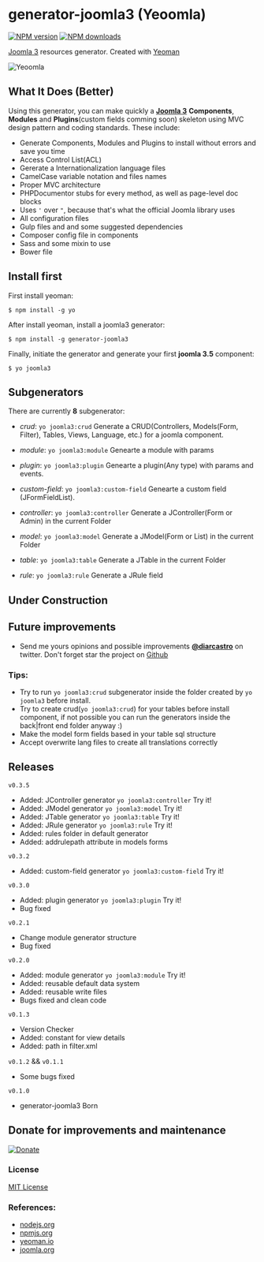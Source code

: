 # generator-joomla3 (Yeoomla)
[![NPM version][npm-image]][npm-url]
[![NPM downloads][downloads-image]][downloads-url]

[Joomla 3](http://joomla.org/) resources generator. Created with [Yeoman](http://yeoman.io/)

![Yeoomla](http://i.imgur.com/0z4xLYp.png?1 "Yeoomla")

## What It Does (Better)
Using this generator, you can make quickly a **[Joomla 3](http://joomla.org)** **Components**, **Modules** and **Plugins**(custom fields comming soon) skeleton using MVC design pattern and coding standards. These include:


* Generate Components, Modules and Plugins to install without errors and save you time
* Access Control List(ACL)
* Gererate a Internationalization language files
* CamelCase variable notation and files names
* Proper MVC architecture
* PHPDocumentor stubs for every method, as well as page-level doc blocks
* Uses ``'`` over ``"``, because that's what the official Joomla library uses
* All configuration files
* Gulp files and and some suggested dependencies
* Composer config file in components
* Sass and some mixin to use
* Bower file

## Install first
First install yeoman:
```
$ npm install -g yo
```

After install yeoman, install a joomla3 generator:

```
$ npm install -g generator-joomla3
```

Finally, initiate the generator and generate your first **joomla 3.5** component:

```
$ yo joomla3
```

## Subgenerators
There are currently **8** subgenerator:

- *crud*: ``yo joomla3:crud`` Generate a CRUD(Controllers, Models(Form, Filter), Tables, Views, Language, etc.) for a joomla component.

- *module*: ``yo joomla3:module`` Genearte a module with params

- *plugin*: ``yo joomla3:plugin`` Genearte a plugin(Any type) with params and events.

- *custom-field*: ``yo joomla3:custom-field`` Genearte a custom field (JFormFieldList).

- *controller*: ``yo joomla3:controller`` Generate a JController(Form or Admin) in the current Folder

- *model*: ``yo joomla3:model`` Generate a JModel(Form or List) in the current Folder

- *table*: ``yo joomla3:table`` Generate a JTable in the current Folder

- *rule*: ``yo joomla3:rule`` Generate a JRule field

## Under Construction

## Future improvements
 - Send me yours opinions and possible improvements
[**@diarcastro**](https://twitter.com/diarcastro)
on twitter. Don't forget star the project on [Github](https://github.com/diarcastro/generator-joomla3)


### Tips:
  - Try to run ``yo joomla3:crud`` subgenerator inside the folder created by ``yo joomla3`` before install.
  - Try to create crud(``yo joomla3:crud``) for your tables before install component, if not possible you can run the generators inside the back|front end folder anyway :)
  - Make the model form fields based in your table sql structure
  - Accept overwrite lang files to create all translations correctly

## Releases
``v0.3.5``
- Added: JController generator ``yo joomla3:controller`` Try it!
- Added: JModel generator ``yo joomla3:model`` Try it!
- Added: JTable generator ``yo joomla3:table`` Try it!
- Added: JRule generator ``yo joomla3:rule`` Try it!
- Added: rules folder in default generator
- Added: addrulepath attribute in models forms

``v0.3.2``
- Added: custom-field generator ``yo joomla3:custom-field`` Try it!

``v0.3.0``
- Added: plugin generator ``yo joomla3:plugin`` Try it!
- Bug fixed

``v0.2.1``
- Change module generator structure
- Bug fixed

``v0.2.0``
- Added: module generator ``yo joomla3:module`` Try it!
- Added: reusable default data system
- Added: reusable write files
- Bugs fixed and clean code

``v0.1.3``
- Version Checker
- Added: constant for view details
- Added: path in filter.xml

``v0.1.2`` && ``v0.1.1``
- Some bugs fixed

``v0.1.0``
- generator-joomla3 Born

## Donate for improvements and maintenance
[![Donate](https://www.paypalobjects.com/en_US/i/btn/btn_donateCC_LG.gif)](https://www.paypal.com/cgi-bin/webscr?cmd=_donations&business=VYEPJKUE4469A&lc=US&item_name=generator%2djoomla3&currency_code=USD&bn=PP%2dDonationsBF%3abtn_donateCC_LG%2egif%3aNonHosted)

### License
[MIT License](http://en.wikipedia.org/wiki/MIT_License)

### References:
- [nodejs.org](https://nodejs.org)
- [npmjs.org](https://www.npmjs.com/)
- [yeoman.io](http://yeoman.io/)
- [joomla.org](https://www.joomla.org/)


[npm-image]: https://img.shields.io/npm/v/generator-joomla3.svg?style=flat
[npm-url]: https://npmjs.org/package/generator-joomla3
[downloads-image]: https://img.shields.io/npm/dm/generator-joomla3.svg?style=flat
[downloads-url]: https://npmjs.org/package/generator-joomla3
